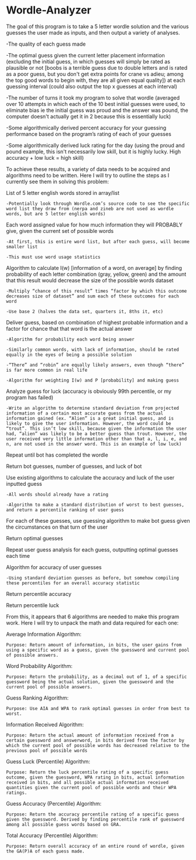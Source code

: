 # Wordle-Analyzer

The goal of this program is to take a 5 letter wordle solution and the various guesses the user made as inputs, and then output a variety of analyses.
  
  -The quality of each guess made
  
  -The optimal guess given the current letter placement information (excluding the initial guess, in which guesses will simply be rated as plausible or not [boobs is a terrible guess due to double letters and is rated as a poor guess, but you don't get extra points for crane vs adieu; among the top good words to begin with, they are all given equal quality]) at each guessing interval (could also output the top x guesses at each interval)
  
  -The number of turns it took my program to solve that wordle (averaged over 10 attempts in which each of the 10 best initial guesses were used, to eliminate bias ie the initial guess was proud and the answer was pound, the computer doesn't actually get it in 2 because this is essentially luck) 
  
  -Some algorithmically derived percent accuracy for your guessing performance based on the program’s rating of each of your guesses
  
  -Some algorithmically derived luck rating for the day (using the proud and pound example, this isn't necessarily low skill, but it is highly lucky. High accuracy + low luck = high skill)


To achieve these results, a variety of data needs to be acquired and algorithms need to be written. Here I will try to outline the steps as I currently see them in solving this problem:


List of 5 letter english words stored in array/list
    
	-Potentially look through Wordle.com’s source code to see the specific word list they draw from (nerpa and zineb are not used as wordle words, but are 5 letter english words)


Each word assigned value for how much information they will PROBABLY give, given the current set of possible words
    
	-At first, this is entire word list, but after each guess, will become smaller list
    
	-This must use word usage statistics


Algorithm to calculate I(w) [information of a word, on average] by finding probability of each letter combination (gray, yellow, green) and the amount that this result would decrease the size of the possible words dataset
    
	-Multiply “chance of this result” times “factor by which this outcome decreases size of dataset” and sum each of these outcomes for each word
    
	-Use base 2 (halves the data set, quarters it, 8ths it, etc)


Deliver guess, based on combination of highest probable information and a factor for chance that that word is the actual answer
    
	-Algorithm for probability each word being answer
    
	-Similarly common words, with lack of information, should be rated equally in the eyes of being a possible solution
    
	-“There” and “robin” are equally likely answers, even though “there” is far more common in real life
    
	-Algorithm for weighting I(w) and P [probability] and making guess


Analyze guess for luck (accuracy is obviously 99th percentile, or my program has failed)
    
	-Write an algorithm to determine standard deviation from projected information of a certain most accurate guess from the actual information gained (ex. “Alien” is a great initial guess, and is likely to give the user information. However, the word could be “trout”. This isn’t low skill, because given the information the user had, “alien” was likely to be a better guess than trout. However, the user received very little information other than that a, l, i, e, and n, are not used in the answer word. This is an example of low luck)


Repeat until bot has completed the wordle


Return bot guesses, number of guesses, and luck of bot


Use existing algorithms to calculate the accuracy and luck of the user inputted guess
    
	-All words should already have a rating
    
	-Algorithm to make a standard distribution of worst to best guesses, and return a percentile ranking of user guess


For each of these guesses, use guessing algorithm to make bot guess given the circumstances on that turn of the user


Return optimal guesses


Repeat user guess analysis for each guess, outputting optimal guesses each time


Algorithm for accuracy of user guesses
    
	-Using standard deviation guesses as before, but somehow compiling these percentiles for an overall accuracy statistic


Return percentile accuracy


Return percentile luck




From this, it appears that 6 algorithms are needed to make this program work. Here I will try to unpack the math and data required for each one:


Average Information Algorithm:
    
	Purpose: Return amount of information, in bits, the user gains from using a specific word as a guess, given the guessword and current pool of possible answers.


Word Probability Algorithm:
    
	Purpose: Return the probability, as a decimal out of 1, of a specific guessword being the actual solution, given the guessword and the current pool of possible answers.


Guess Ranking Algorithm:
    
	Purpose: Use AIA and WPA to rank optimal guesses in order from best to worst.


Information Received Algorithm:
    
	Purpose: Return the actual amount of information received from a certain guessword and answerword, in bits derived from the factor by which the current pool of possible words has decreased relative to the previous pool of possible words


Guess Luck (Percentile) Algorithm:
    
	Purpose: Return the luck percentile rating of a specific guess outcome, given the guessword, WPA rating in bits, actual information received in bits, and all possible actual information received quantities given the current pool of possible words and their WPA ratings.


Guess Accuracy (Percentile) Algorithm:
    
	Purpose: Return the accuracy percentile rating of a specific guess given the guessword. Derived by finding percentile rank of guessword among all possible guess words based on GRA. 


Total Accuracy (Percentile) Algorithm:
    
	Purpose: Return overall accuracy of an entire round of wordle, given the GA(P)A of each guess made.
